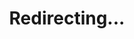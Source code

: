 ---
title: Redirecting...
layout: redirect
sitemap: false
permalink: /results/Poland
redirect_to: /results/POL/
---